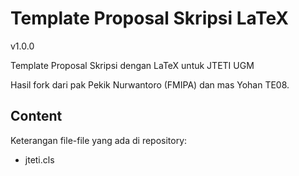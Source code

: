 Template Proposal Skripsi LaTeX
==============================
v1.0.0

Template Proposal Skripsi dengan LaTeX untuk JTETI UGM

Hasil fork dari pak Pekik Nurwantoro (FMIPA) dan mas Yohan TE08.

Content
------
Keterangan file-file yang ada di repository:

* jteti.cls
